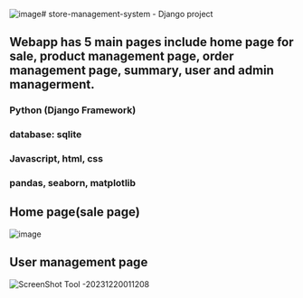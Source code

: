 ![image](https://github.com/DuyPhan18/store-management-system/assets/102722461/338f9f26-a771-416b-a1a8-5913845afb0e)# store-management-system - Django project
## Webapp has 5 main pages include home page for sale, product management page, order management page, summary, user and admin managerment.
### Python (Django Framework)
### database: sqlite
### Javascript, html, css
### pandas, seaborn, matplotlib

## Home page(sale page)
![image](https://github.com/DuyPhan18/store-management-system/assets/102722461/7b9fa555-0f01-48e8-9595-4ad6a990cd27)

## User management page
![ScreenShot Tool -20231220011208](https://github.com/DuyPhan18/store-management-system/assets/102722461/6c16ddaa-388c-4694-97f8-068a66aff8de)
